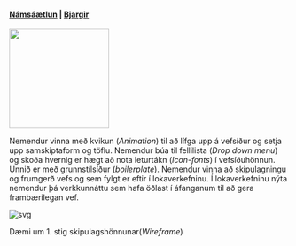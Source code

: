 #### [Námsáætlun](https://github.com/vefhonnun/21V/wiki) | [Bjargir](https://github.com/vefhonnun/21V/wiki/Bjargir)

<img src="https://github.com/vefhonnun/21V/blob/main/S%C3%BDnid%C3%A6mi/img/21VHB-logo.jpg" width="180" height="180" />

Nemendur vinna með kvikun (_Animation_) til að lífga upp á vefsíður og setja upp samskiptaform og töflu. Nemendur búa til fellilista (_Drop down menu_) og skoða hvernig er hægt að nota leturtákn (_Icon-fonts_) í vefsíðuhönnun. Unnið er með grunnstílsíður (_boilerplate_). Nemendur vinna að skipulagningu og frumgerð vefs og sem fylgt er eftir í lokaverkefninu. Í lokaverkefninu nýta nemendur þá verkkunnáttu sem  hafa öðlast í áfanganum til að gera frambærilegan vef.

![svg](Wireframe.svg)

Dæmi um 1. stig skipulagshönnunar(_Wireframe_)
